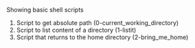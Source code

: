 Showing basic shell scripts
1. Script to get absolute path (0-current_working_directory)
2. Script to list content of a directory (1-listit)
2. Script that returns to the home directory (2-bring_me_home)

